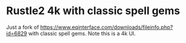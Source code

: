 # Rustle2 4k with classic spell gems
Just a fork of https://www.eqinterface.com/downloads/fileinfo.php?id=6829 with classic spell gems.  Note this is a 4k UI.
